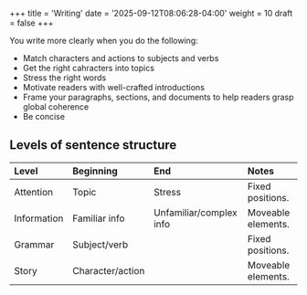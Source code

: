 +++
title = 'Writing'
date = '2025-09-12T08:06:28-04:00'
weight = 10
draft = false
+++

You write more clearly when you do the following:
- Match characters and actions to subjects and verbs
- Get the right cahracters into topics
- Stress the right words
- Motivate readers with well-crafted introductions
- Frame your paragraphs, sections, and documents to help readers grasp global coherence
- Be concise

## Levels of sentence structure

| Level       | Beginning        | End                     | Notes              |
| :---------- | :--------------- | :---------------------- | :----------------- |
| Attention   | Topic            | Stress                  | Fixed positions.   |
| Information | Familiar info    | Unfamiliar/complex info | Moveable elements. |
| Grammar     | Subject/verb     |                         | Fixed positions.   |
| Story       | Character/action |                         | Moveable elements. |
